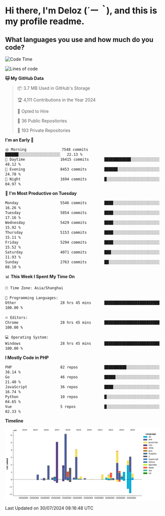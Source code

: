 # **Hi there, I'm Deloz (*´ー｀*), and this is my profile readme.**

## **What languages you use and how much do you code?**

<!--START_SECTION:waka-->
![Code Time](http://img.shields.io/badge/Code%20Time-4%2C498%20hrs%2053%20mins-blue)

![Lines of code](https://img.shields.io/badge/From%20Hello%20World%20I%27ve%20Written-40.1%20million%20lines%20of%20code-blue)

**🐱 My GitHub Data** 

> 📦 3.7 MB Used in GitHub's Storage 
 > 
> 🏆 4,111 Contributions in the Year 2024
 > 
> 💼 Opted to Hire
 > 
> 📜 36 Public Repositories 
 > 
> 🔑 193 Private Repositories 
 > 
**I'm an Early 🐤** 

```text
🌞 Morning                7548 commits        ██████░░░░░░░░░░░░░░░░░░░   22.13 % 
🌆 Daytime                16415 commits       ████████████░░░░░░░░░░░░░   48.12 % 
🌃 Evening                8453 commits        ██████░░░░░░░░░░░░░░░░░░░   24.78 % 
🌙 Night                  1694 commits        █░░░░░░░░░░░░░░░░░░░░░░░░   04.97 % 
```
📅 **I'm Most Productive on Tuesday** 

```text
Monday                   5546 commits        ████░░░░░░░░░░░░░░░░░░░░░   16.26 % 
Tuesday                  5854 commits        ████░░░░░░░░░░░░░░░░░░░░░   17.16 % 
Wednesday                5429 commits        ████░░░░░░░░░░░░░░░░░░░░░   15.92 % 
Thursday                 5153 commits        ████░░░░░░░░░░░░░░░░░░░░░   15.11 % 
Friday                   5294 commits        ████░░░░░░░░░░░░░░░░░░░░░   15.52 % 
Saturday                 4071 commits        ███░░░░░░░░░░░░░░░░░░░░░░   11.93 % 
Sunday                   2763 commits        ██░░░░░░░░░░░░░░░░░░░░░░░   08.10 % 
```


📊 **This Week I Spent My Time On** 

```text
🕑︎ Time Zone: Asia/Shanghai

💬 Programming Languages: 
Other                    28 hrs 45 mins      █████████████████████████   100.00 % 

🔥 Editors: 
Chrome                   28 hrs 45 mins      █████████████████████████   100.00 % 

💻 Operating System: 
Windows                  28 hrs 45 mins      █████████████████████████   100.00 % 
```

**I Mostly Code in PHP** 

```text
PHP                      82 repos            ██████████░░░░░░░░░░░░░░░   38.14 % 
Go                       46 repos            █████░░░░░░░░░░░░░░░░░░░░   21.40 % 
JavaScript               36 repos            ████░░░░░░░░░░░░░░░░░░░░░   16.74 % 
Python                   10 repos            █░░░░░░░░░░░░░░░░░░░░░░░░   04.65 % 
Vue                      5 repos             █░░░░░░░░░░░░░░░░░░░░░░░░   02.33 % 
```



**Timeline**

![Lines of Code chart](https://raw.githubusercontent.com/deloz/deloz/main/assets/bar_graph.png)


 Last Updated on 30/07/2024 08:16:48 UTC
<!--END_SECTION:waka-->
